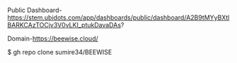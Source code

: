 Public Dashboard-https://stem.ubidots.com/app/dashboards/public/dashboard/A2B9tMYyBXtlBARKCAzTOCjv3V0vLKI_ptukDavaDAs?

Domain-https://beewise.cloud/

$ gh repo clone sumire34/BEEWISE
